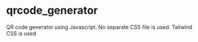 # qrcode_generator
QR code generator using Javascript.
No separate CSS file is used. Tailwind CSS is used
